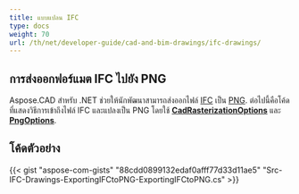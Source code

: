 ```yaml
---
title: แบบแปลน IFC
type: docs
weight: 70
url: /th/net/developer-guide/cad-and-bim-drawings/ifc-drawings/
---
```


## **การส่งออกฟอร์แมต IFC ไปยัง PNG**

Aspose.CAD สำหรับ .NET ช่วยให้นักพัฒนาสามารถส่งออกไฟล์ [IFC](https://docs.fileformat.com/cad/ifc/) เป็น [PNG](https://docs.fileformat.com/image/png/). ต่อไปนี้คือโค้ดที่แสดงวิธีการเข้าถึงไฟล์ IFC และแปลงเป็น PNG โดยใช้ [**CadRasterizationOptions**](https://reference.aspose.com/cad/net/aspose.cad.imageoptions/cadrasterizationoptions) และ [**PngOptions**](https://reference.aspose.com/cad/net/aspose.cad.imageoptions/pngoptions).

## โค้ดตัวอย่าง

{{< gist "aspose-com-gists" "88cdd0899132edaf0afff77d33d11ae5" "Src-IFC-Drawings-ExportingIFCtoPNG-ExportingIFCtoPNG.cs" >}}
